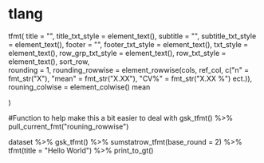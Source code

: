 # tlang


tfmt(
 title = "", 
 title_txt_style = element_text(), 
 subtitle = "", 
 subtitle_txt_style = element_text(), 
 footer = "", 
 footer_txt_style = element_text(), 
 txt_style =  element_text(),
 row_grp_txt_style =  element_text(),
 row_txt_style =  element_text(),
 sort_row,  
 rounding = 1, 
 rounding_rowwise = element_rowwise(cols, ref_col, c("n" = fmt_str("X"), "mean" = fmt_str("X.XX"),  "CV%" = fmt_str("X.XX %") ect.)),
 rouning_colwise = element_colwise()
 mean
 
 
)

#Function to help make this a bit easier to deal with 
gsk_tfmt() %>%
pull_current_fmt("rouning_rowwise")


dataset %>% 
gsk_tfmt() %>% 
sumstatrow_tfmt(base_round = 2) %>% 
tfmt(title = "Hello World") %>% 
print_to_gt() 
